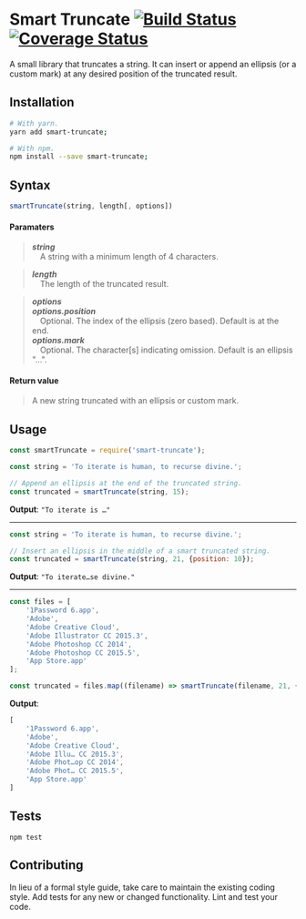 Smart Truncate [![Build Status](https://travis-ci.org/millerized/smart-truncate.svg?branch=master)](https://travis-ci.org/millerized/smart-truncate) [![Coverage Status](https://coveralls.io/repos/github/millerized/smart-truncate/badge.svg?branch=master)](https://coveralls.io/github/millerized/smart-truncate?branch=master)
=========

A small library that truncates a string. It can insert or append an ellipsis (or a custom mark) at any desired position of the truncated result.

## Installation

```bash
# With yarn.
yarn add smart-truncate;

# With npm.
npm install --save smart-truncate;
```

## Syntax
```js
smartTruncate(string, length[, options])
```
#### Paramaters
>**_string_**<br>
&emsp;A string with a minimum length of 4 characters.

>**_length_**<br>
&emsp;The length of the truncated result.

>**_options_**<br>
>**_options.position_**<br>
&emsp;Optional. The index of the ellipsis (zero based). Default is at the end.<br>
>**_options.mark_**<br>
&emsp;Optional. The character[s] indicating omission. Default is an ellipsis "…".

#### Return value
>A new string truncated with an ellipsis or custom mark.

## Usage
```js
const smartTruncate = require('smart-truncate');

const string = 'To iterate is human, to recurse divine.';

// Append an ellipsis at the end of the truncated string.
const truncated = smartTruncate(string, 15);
```

**Output**: `"To iterate is …"`

***

```js
const string = 'To iterate is human, to recurse divine.';

// Insert an ellipsis in the middle of a smart truncated string.
const truncated = smartTruncate(string, 21, {position: 10});
```

**Output**: `"To iterate…se divine."`

***

```js
const files = [
    '1Password 6.app',
    'Adobe',
    'Adobe Creative Cloud',
    'Adobe Illustrator CC 2015.3',
    'Adobe Photoshop CC 2014',
    'Adobe Photoshop CC 2015.5',
    'App Store.app'
];

const truncated = files.map((filename) => smartTruncate(filename, 21, {position: 10}));
```

**Output**:
```js
[
    '1Password 6.app',
    'Adobe',
    'Adobe Creative Cloud',
    'Adobe Illu… CC 2015.3',
    'Adobe Phot…op CC 2014',
    'Adobe Phot… CC 2015.5',
    'App Store.app'
]
```

## Tests

  `npm test`

## Contributing

In lieu of a formal style guide, take care to maintain the existing coding style. Add tests for any new or changed functionality. Lint and test your code.
